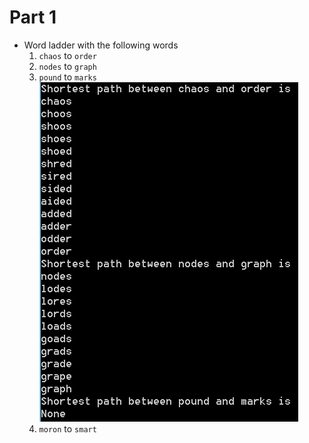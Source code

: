 # Part 1
- Word ladder with the following words
    1.   `chaos` to `order`
    2.   `nodes` to `graph`
    3.   `pound` to `marks`
    ![tayloa](images/shortest_paths_1.PNG)
    4.   `moron` to `smart`
